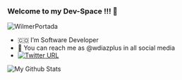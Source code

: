 ### Welcome to my Dev-Space !!! 👋

![WilmerPortada](https://user-images.githubusercontent.com/60499569/163696844-3243882f-ed86-4cf6-bfb7-af858ae138b4.png)

-  🇨🇴 I’m Software Developer 
-  🤳 You can reach me as @wdiazplus in all social media
- [![Twitter URL](https://img.shields.io/twitter/url/https/twitter.com/bukotsunikki.svg?style=social&label=Follow%20%40bukotsunikki)](https://twitter.com/wdiazplus)


![My Github Stats](https://github-readme-stats.vercel.app/api?username=wdiazplus&show_icons=true&theme=dark)


